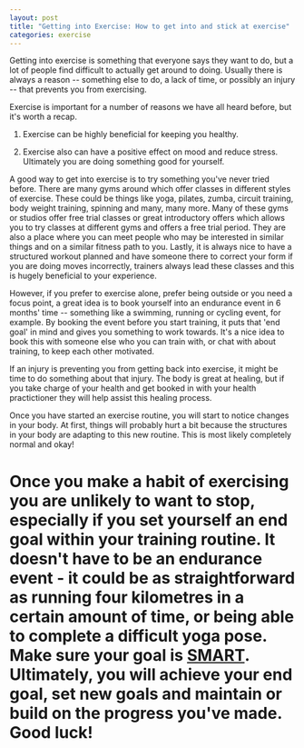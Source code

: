 ```yaml
---
layout: post
title: "Getting into Exercise: How to get into and stick at exercise"
categories: exercise
---
```


Getting into exercise is something that everyone says they want to do, but a lot of people find difficult to actually get around to doing. Usually there is always a reason -- something else to do, a lack of time, or possibly an injury -- that prevents you from exercising.

Exercise is important for a number of reasons we have all heard before, but it's worth a recap.

1.  Exercise can be highly beneficial for keeping you healthy.

2.  Exercise also can have a positive effect on mood and reduce stress. Ultimately you are doing something good for yourself.

A good way to get into exercise is to try something you've never tried before. There are many gyms around which offer classes in different styles of exercise. These could be things like yoga, pilates, zumba, circuit training, body weight training, spinning and many, many more. Many of these gyms or studios offer free trial classes or great introductory offers which allows you to try classes at different gyms and offers a free trial period. They are also a place where you can meet people who may be interested in similar things and on a similar fitness path to you. Lastly, it is always nice to have a structured workout planned and have someone there to correct your form if you are doing moves incorrectly, trainers always lead these classes and this is hugely beneficial to your experience.

However, if you prefer to exercise alone, prefer being outside or you need a focus point, a great idea is to book yourself into an endurance event in 6 months' time -- something like a swimming, running or cycling event, for example. By booking the event before you start training, it puts that 'end goal' in mind and gives you something to work towards. It's a nice idea to book this with someone else who you can train with, or chat with about training, to keep each other motivated.

If an injury is preventing you from getting back into exercise, it might be time to do something about that injury. The body is great at healing, but if you take charge of your health and get booked in with your health practictioner they will help assist this healing process.

Once you have started an exercise routine, you will start to notice changes in your body. At first, things will probably hurt a bit because the structures in your body are adapting to this new routine. This is most likely completely normal and okay!

Once you make a habit of exercising you are unlikely to want to stop, especially if you set yourself an end goal within your training routine. It doesn't have to be an endurance event - it could be as straightforward as running four kilometres in a certain amount of time, or being able to complete a difficult yoga pose. Make sure your goal is [SMART](https://www.smartsheet.com/blog/essential-guide-writing-smart-goals). Ultimately, you will achieve your end goal, set new goals and maintain or build on the progress you've made. Good luck!
============================================================
